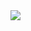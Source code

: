 <img src="https://img.shields.io/badge/Tistory-000000?style=for-the-badge&logo=Salesforce&logoColor=white">
